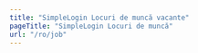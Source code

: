 ```yaml
---
title: "SimpleLogin Locuri de muncă vacante"
pageTitle: "SimpleLogin Locuri de muncă"
url: "/ro/job"
---
```


